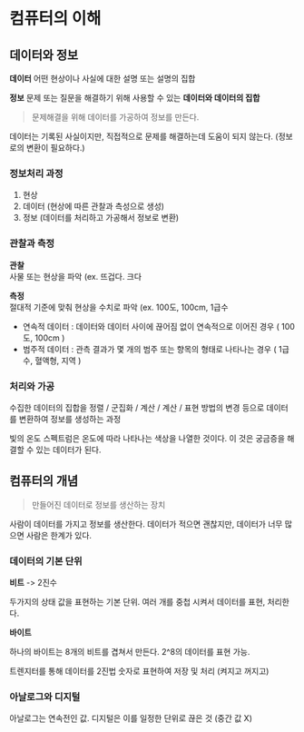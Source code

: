 # 컴퓨터의 이해

## 데이터와 정보
**데이터** 어떤 현상이나 사실에 대한 설명 또는 설명의 집합

**정보** 문제 또는 질문을 해결하기 위해 사용할 수 있는 **데이터와 데이터의 집합**

> 문제해결을 위해 데이터를 가공하여 정보를 만든다.
 
데이터는 기록된 사실이지만, 직접적으로 문제를 해결하는데 도움이 되지 않는다. (정보로의 변환이 필요하다.) 

### 정보처리 과정

1. 현상
2. 데이터 (현상에 따른 관찰과 측성으로 생성)
3. 정보 (데이터를 처리하고 가공해서 정보로 변환)

### 관찰과 측정
**관찰**<br/>
사물 또는 현상을 파악 (ex. 뜨겁다. 크다

**측정**<br/>
절대적 기준에 맞춰 현상을 수치로 파악 (ex. 100도, 100cm, 1급수

- 연속적 데이터 : 데이터와 데이터 사이에 끊어짐 없이 연속적으로 이어진 경우 ( 100도, 100cm )
- 범주적 데이터 : 관측 결과가 몇 개의 범주 또는 향목의 형태로 나타나는 경우 ( 1급수, 혈액형, 지역 )

### 처리와 가공
수집한 데이터의 집합을 정렬 / 군집화 / 계산 / 계산 / 표현 방법의 변경 등으로 데이터를 변환하여 정보를 생성하는 과정

빛의 온도 스펙트럼은 온도에 따라 나타나는 색상을 나열한 것이다.
이 것은 궁금증을 해결할 수 있는 데이터가 된다.

## 컴퓨터의 개념
> 만들어진 데이터로 정보를 생산하는 장치

사람이 데이터를 가지고 정보를 생산한다.
데이터가 적으면 괜찮지만, 데이터가 너무 많으면 사람은 한계가 있다.

### 데이터의 기본 단위
**비트** -> 2진수

두가지의 상태 값을 표현하는 기본 단위. 
여러 개를 중첩 시켜서 데이터를 표현, 처리한다.

**바이트**

하나의 바이트는 8개의 비트를 겹쳐서 만든다. 2^8의 데이터를 표현 가능.

트렌지터를 통해 데이터를 2진법 숫자로 표현하여 저장 및 처리 (켜지고 꺼지고)

### 아날로그와 디지털

아날로그는 연속전인 값. 디지털은 이를 일정한 단위로 끊은 것 (중간 값 X)


